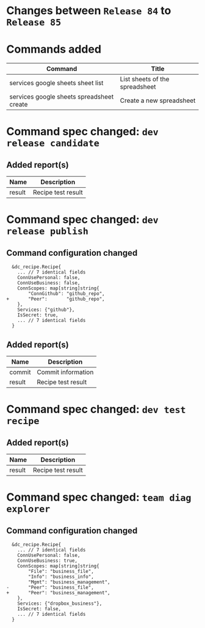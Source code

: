 # Changes between `Release 84` to `Release 85`

# Commands added

| Command                                   | Title                          |
|-------------------------------------------|--------------------------------|
| services google sheets sheet list         | List sheets of the spreadsheet |
| services google sheets spreadsheet create | Create a new spreadsheet       |

# Command spec changed: `dev release candidate`

## Added report(s)

| Name   | Description        |
|--------|--------------------|
| result | Recipe test result |

# Command spec changed: `dev release publish`

## Command configuration changed

```
  &dc_recipe.Recipe{
  	... // 7 identical fields
  	ConnUsePersonal: false,
  	ConnUseBusiness: false,
  	ConnScopes: map[string]string{
  		"ConnGithub": "github_repo",
+ 		"Peer":       "github_repo",
  	},
  	Services: {"github"},
  	IsSecret: true,
  	... // 7 identical fields
  }
```

## Added report(s)

| Name   | Description        |
|--------|--------------------|
| commit | Commit information |
| result | Recipe test result |

# Command spec changed: `dev test recipe`

## Added report(s)

| Name   | Description        |
|--------|--------------------|
| result | Recipe test result |

# Command spec changed: `team diag explorer`

## Command configuration changed

```
  &dc_recipe.Recipe{
  	... // 7 identical fields
  	ConnUsePersonal: false,
  	ConnUseBusiness: true,
  	ConnScopes: map[string]string{
  		"File": "business_file",
  		"Info": "business_info",
  		"Mgmt": "business_management",
- 		"Peer": "business_file",
+ 		"Peer": "business_management",
  	},
  	Services: {"dropbox_business"},
  	IsSecret: false,
  	... // 7 identical fields
  }
```
